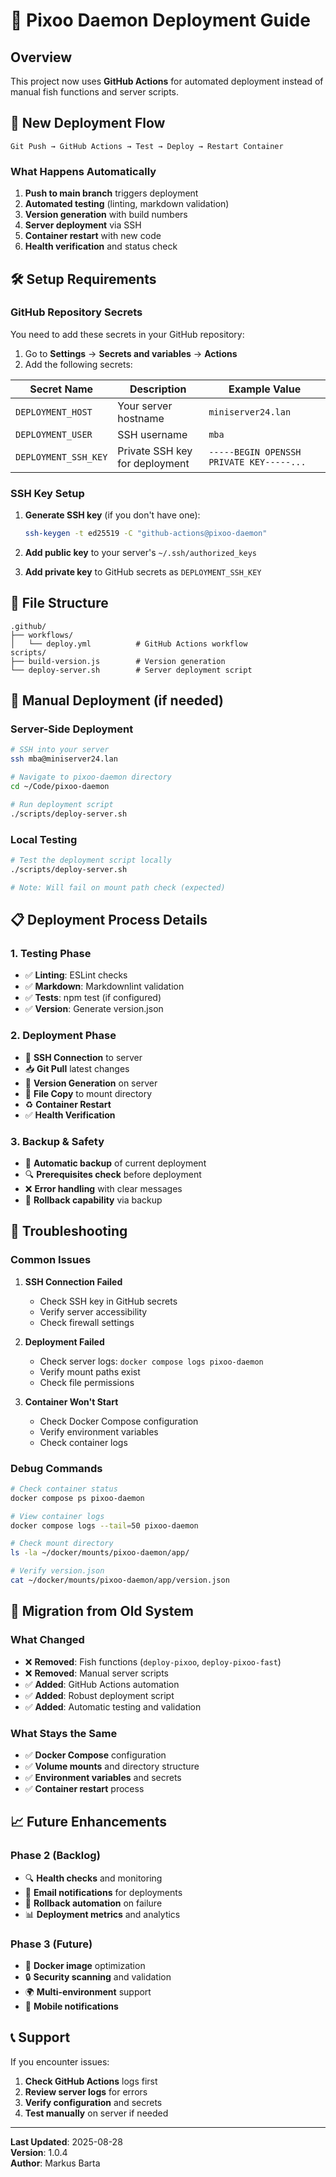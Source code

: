 # 🚀 Pixoo Daemon Deployment Guide

## Overview

This project now uses **GitHub Actions** for automated deployment instead of manual fish functions and server scripts.

## 🔄 New Deployment Flow

```
Git Push → GitHub Actions → Test → Deploy → Restart Container
```

### What Happens Automatically

1. **Push to main branch** triggers deployment
2. **Automated testing** (linting, markdown validation)
3. **Version generation** with build numbers
4. **Server deployment** via SSH
5. **Container restart** with new code
6. **Health verification** and status check

## 🛠️ Setup Requirements

### GitHub Repository Secrets

You need to add these secrets in your GitHub repository:

1. Go to **Settings** → **Secrets and variables** → **Actions**
2. Add the following secrets:

| Secret Name          | Description                    | Example Value                            |
| -------------------- | ------------------------------ | ---------------------------------------- |
| `DEPLOYMENT_HOST`    | Your server hostname           | `miniserver24.lan`                       |
| `DEPLOYMENT_USER`    | SSH username                   | `mba`                                    |
| `DEPLOYMENT_SSH_KEY` | Private SSH key for deployment | `-----BEGIN OPENSSH PRIVATE KEY-----...` |

### SSH Key Setup

1. **Generate SSH key** (if you don't have one):

   ```bash
   ssh-keygen -t ed25519 -C "github-actions@pixoo-daemon"
   ```

2. **Add public key** to your server's `~/.ssh/authorized_keys`

3. **Add private key** to GitHub secrets as `DEPLOYMENT_SSH_KEY`

## 📁 File Structure

```
.github/
├── workflows/
│   └── deploy.yml          # GitHub Actions workflow
scripts/
├── build-version.js        # Version generation
└── deploy-server.sh        # Server deployment script
```

## 🔧 Manual Deployment (if needed)

### Server-Side Deployment

```bash
# SSH into your server
ssh mba@miniserver24.lan

# Navigate to pixoo-daemon directory
cd ~/Code/pixoo-daemon

# Run deployment script
./scripts/deploy-server.sh
```

### Local Testing

```bash
# Test the deployment script locally
./scripts/deploy-server.sh

# Note: Will fail on mount path check (expected)
```

## 📋 Deployment Process Details

### 1. Testing Phase

- ✅ **Linting**: ESLint checks
- ✅ **Markdown**: Markdownlint validation
- ✅ **Tests**: npm test (if configured)
- ✅ **Version**: Generate version.json

### 2. Deployment Phase

- 🔄 **SSH Connection** to server
- 📥 **Git Pull** latest changes
- 🔨 **Version Generation** on server
- 📂 **File Copy** to mount directory
- ♻️ **Container Restart**
- ✅ **Health Verification**

### 3. Backup & Safety

- 💾 **Automatic backup** of current deployment
- 🔍 **Prerequisites check** before deployment
- ❌ **Error handling** with clear messages
- 🔄 **Rollback capability** via backup

## 🚨 Troubleshooting

### Common Issues

1. **SSH Connection Failed**
   - Check SSH key in GitHub secrets
   - Verify server accessibility
   - Check firewall settings

2. **Deployment Failed**
   - Check server logs: `docker compose logs pixoo-daemon`
   - Verify mount paths exist
   - Check file permissions

3. **Container Won't Start**
   - Check Docker Compose configuration
   - Verify environment variables
   - Check container logs

### Debug Commands

```bash
# Check container status
docker compose ps pixoo-daemon

# View container logs
docker compose logs --tail=50 pixoo-daemon

# Check mount directory
ls -la ~/docker/mounts/pixoo-daemon/app/

# Verify version.json
cat ~/docker/mounts/pixoo-daemon/app/version.json
```

## 🔄 Migration from Old System

### What Changed

- ❌ **Removed**: Fish functions (`deploy-pixoo`, `deploy-pixoo-fast`)
- ❌ **Removed**: Manual server scripts
- ✅ **Added**: GitHub Actions automation
- ✅ **Added**: Robust deployment script
- ✅ **Added**: Automatic testing and validation

### What Stays the Same

- ✅ **Docker Compose** configuration
- ✅ **Volume mounts** and directory structure
- ✅ **Environment variables** and secrets
- ✅ **Container restart** process

## 📈 Future Enhancements

### Phase 2 (Backlog)

- 🔍 **Health checks** and monitoring
- 📧 **Email notifications** for deployments
- 🔄 **Rollback automation** on failure
- 📊 **Deployment metrics** and analytics

### Phase 3 (Future)

- 🐳 **Docker image** optimization
- 🔒 **Security scanning** and validation
- 🌍 **Multi-environment** support
- 📱 **Mobile notifications**

## 📞 Support

If you encounter issues:

1. **Check GitHub Actions** logs first
2. **Review server logs** for errors
3. **Verify configuration** and secrets
4. **Test manually** on server if needed

---

**Last Updated**: 2025-08-28  
**Version**: 1.0.4  
**Author**: Markus Barta
